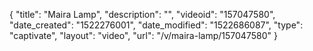 {
    "title": "Maira Lamp",
    "description": "",
    "videoid": "157047580",
    "date_created": "1522276001",
    "date_modified": "1522686087",
    "type": "captivate",
    "layout": "video",
    "url": "\/v\/maira-lamp\/157047580"
}